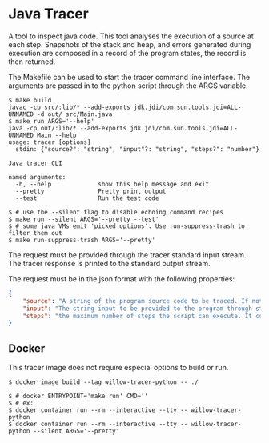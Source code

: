 # Java Tracer

A tool to inspect java code.
This tool analyses the execution of a source at each step.
Snapshots of the stack and heap, and errors generated during execution are composed in a record of the program states, the record is then returned.

The Makefile can be used to start the tracer command line interface. The arguments are passed in to the python script through the ARGS variable.

```shell
$ make build
javac -cp src/:lib/* --add-exports jdk.jdi/com.sun.tools.jdi=ALL-UNNAMED -d out/ src/Main.java
$ make run ARGS='--help'
java -cp out/:lib/* --add-exports jdk.jdi/com.sun.tools.jdi=ALL-UNNAMED Main --help
usage: tracer [options]
  stdin: {"source?": "string", "input"?: "string", "steps?": "number"}

Java tracer CLI

named arguments:
  -h, --help             show this help message and exit
  --pretty               Pretty print output
  --test                 Run the test code

$ # use the --silent flag to disable echoing command recipes
$ make run --silent ARGS='--pretty --test'
$ # some java VMs emit 'picked options'. Use run-suppress-trash to filter them out
$ make run-suppress-trash ARGS='--pretty'
```

The request must be provided through the tracer standard input stream.
The tracer response is printed to the standard output stream.

The request must be in the json format with the following properties:

```json
{
    "source": "A string of the program source code to be traced. If not provided, the tracer will use an empty string.",
    "input": "The string input to be provided to the program through stdin. It is optional, but the program might raise an EOFError if not enough input is provided.",
    "steps": "the maximum number of steps the script can execute. It considers only steps in the provided script, API calls from other modules are not counted."
}
```

## Docker

This tracer image does not require especial options to build or run.

```shell
$ docker image build --tag willow-tracer-python -- ./

$ # docker ENTRYPOINT='make run' CMD=''
$ # ex:
$ docker container run --rm --interactive --tty -- willow-tracer-python
$ docker container run --rm --interactive --tty -- willow-tracer-python --silent ARGS='--pretty'
```
